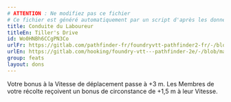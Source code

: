 ```yaml
---
# ATTENTION : Ne modifiez pas ce fichier
# Ce fichier est généré automatiquement par un script d'après les données du module Foundry VTT officiel et de sa traduction
title: Conduite du Laboureur
titleEn: Tiller's Drive
id: Wo0HNBh6CCgPN3Co
urlFr: https://gitlab.com/pathfinder-fr/foundryvtt-pathfinder2-fr/-/blob/master/data/feats/Wo0HNBh6CCgPN3Co.htm
urlEn: https://gitlab.com/hooking/foundry-vtt---pathfinder-2e/-/blob/master/packs/data/feats.db/tiller-s-drive.json
group: feats
layout: dons
---
```

Votre bonus à la Vitesse de déplacement passe à +3 m. Les Membres de votre récolte reçoivent un bonus de circonstance de +1,5 m à leur Vitesse.


